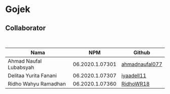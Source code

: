 # Gojek
<h2>Collaborator</h2> <br>

| Nama | NPM | Github |
| --- | --- | --- |
| Ahmad Naufal Lubabsyah | 06.2020.1.07301 | [ahmadnaufal077](ahmadnaufal077@gmail.com) |
| Delitaa Yurita Fanani | 06.2020.1.07307 | [iyaadell11](iyaadell11@gmail.com) |
| Ridho Wahyu Ramadhan | 06.2020.1.07360 | [RidhoWR18](RidhoWR18@gmail.com) |
